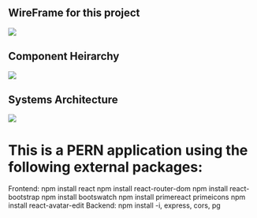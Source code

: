 ## WireFrame for this project

<img src="https://s3.amazonaws.com/assets.mockflow.com/app/wireframepro/company/C2961fe57b990450a863d0143b9a726ef/projects/MyplBBvryob/pages/991f652b147e4fccae31b7e9c603c06c/image/991f652b147e4fccae31b7e9c603c06c.png?1668010002887" />

## Component Heirarchy

<img src="https://raw.githubusercontent.com/seabornjr/trackify-fec/56ff52b824aac619d5bbe38881b398b6b34dccab/ComponentHeirarchy.drawio.svg" >

## Systems Architecture

<img src="https://raw.githubusercontent.com/seabornjr/trackify-fec/890b4e32bd4883829633e2fa1090a3ca6ceac33d/Trackify.drawio.svg">

# This is a PERN application using the following external packages:

Frontend:
npm install react
npm install react-router-dom
npm install react-bootstrap
npm install bootswatch
npm install primereact primeicons
npm install react-avatar-edit
Backend:
npm install -i, express, cors, pg
